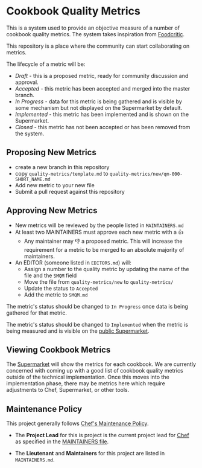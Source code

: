 # Cookbook Quality Metrics

This is a system used to provide an objective measure of a number of cookbook
quality metrics.  The system takes inspiration from [Foodcritic](http://www.foodcritic.io/).

This repository is a place where the community can start collaborating on
metrics.

The lifecycle of a metric will be:

* *Draft* - this is a proposed metric, ready for community discussion and
  approval.
* *Accepted* - this metric has been accepted and merged into the master branch.
* *In Progress* - data for this metric is being gathered and is visible by some
  mechanism but not displayed on the Supermarket by default.
* *Implemented* - this metric has been implemented and is shown on the Supermarket.
* *Closed* - this metric has not been accepted or has been removed from the
  system.

## Proposing New Metrics

* create a new branch in this repository
* copy `quality-metrics/template.md` to `quality-metrics/new/qm-000-SHORT_NAME.md`
* Add new metric to your new file
* Submit a pull request against this repository

## Approving New Metrics

* New metrics will be reviewed by the people listed in `MAINTAINERS.md`
* At least two MAINTAINERS must approve each new metric with a :+1:
  * Any maintainer may :-1: a proposed metric.  This will increase the
    requirement for a metric to be merged to an absolute majority of maintainers.
* An EDITOR (someone listed in `EDITORS.md`) will:
  * Assign a number to the quality metric by updating the name of the file and
    the `SMQM` field
  * Move the file from `quality-metrics/new` to `quality-metrics/`
  * Update the status to `Accepted`
  * Add the metric to `SMQM.md`

The metric's status should be changed to `In Progress` once data is being gathered for that metric.

The metric's status should be changed to `Implemented` when the metric is being measured and is visible on the [public Supermarket](https://supermarket.chef.io).

## Viewing Cookbook Metrics

The [Supermarket](https://supermarket.chef.io) will show the metrics for each cookbook. We are currently concerned with coming up with a good list of cookbook quality metrics outside of the technical implementation. Once this moves into the implementation phase, there may be metrics here which require adjustments to Chef, Supermarket, or other tools.

## Maintenance Policy

This project generally follows [Chef's Maintenance Policy](https://github.com/chef/chef-rfc/blob/master/rfc030-maintenance-policy.md).

* The **Project Lead** for this is project is the current project lead for [Chef](https://github.com/chef/chef) as specified in the [MAINTAINERS file](https://github.com/chef/chef/blob/master/MAINTAINERS.md).

* The **Lieutenant** and **Maintainers** for this project are listed in `MAINTAINERS.md`.
